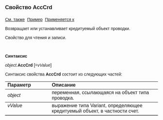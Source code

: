 <html>
<head>
<title>Проводка\AccCrd</title>
</head>

<body>

<p><strong><font size="4" face="Arial">Свойство AccCrd<br>
<br>
</font></strong><font face="Arial"><a href="../Asfact.html">См. также</a>&nbsp;
<a href="../../Examples/E_AsFact.html">Пример</a>&nbsp; <a href="../Asfact.html">
Применяется к</a></font></p>

<p><font face="Arial">Возвращает или устанавливает кредитуемый объект 
проводки.</font></p>

<p><font face="Arial">Свойство для чтения и записи.</font></p>

<p class="label">&nbsp;</p>

<p class="label"><font face="Arial"><b>Синтаксис</b></font></p>

<p><font face="Arial"><em>object.</em><strong>AccCrd</strong> [=<em>vValue</em>]&nbsp; 
&nbsp;</font></p>

<p><font face="Arial">Синтаксис свойства <b>AccCrd</b>
состоит из следующих частей:</font></p>

<table border="1" cellPadding="5" cols="2" frame="below" rules="rows">
<TBODY>
  <tr vAlign="top">
    <td class="label" width="29%"><font face="Arial"><b>Параметр</b></font></td>
    <td class="label" width="71%"><font face="Arial"><strong>Описание</strong></font></td>
  </tr>
  <tr>
    <td width="29%"><font face="Arial"><em>object</em></font></td>
    <td width="71%"><font face="Arial">переменная, ссылающаяся на 
	объект типа проводка.</font></td>
  </tr>
  <tr vAlign="top">
    <td width="29%"><font face="Arial"><em>vValue</em></font></td>
    <td width="71%"><font face="Arial">выражение типа Variant, 
	определяющее кредитуемый объект, в частности счет.</font></td>
  </tr>
</TBODY>
</table>

<p class="label">&nbsp;</p>
</body>
</html>
